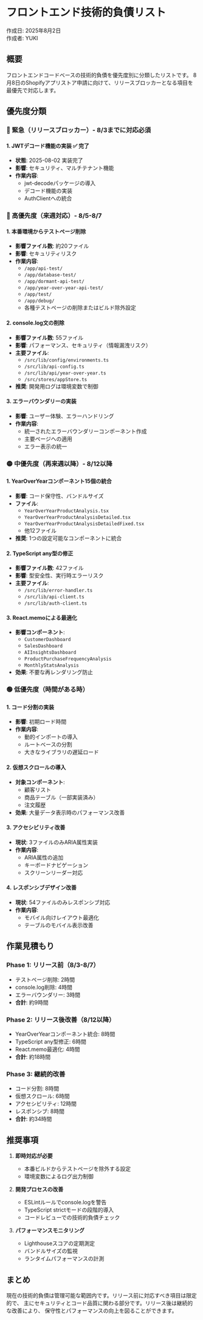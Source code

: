 # フロントエンド技術的負債リスト

作成日: 2025年8月2日  
作成者: YUKI

## 概要

フロントエンドコードベースの技術的負債を優先度別に分類したリストです。
8月8日のShopifyアプリストア申請に向けて、リリースブロッカーとなる項目を最優先で対応します。

## 優先度分類

### 🚨 緊急（リリースブロッカー）- 8/3までに対応必須

#### 1. JWTデコード機能の実装 ✅ 完了
- **状態**: 2025-08-02 実装完了
- **影響**: セキュリティ、マルチテナント機能
- **作業内容**: 
  - jwt-decodeパッケージの導入
  - デコード機能の実装
  - AuthClientへの統合

### 🔴 高優先度（来週対応）- 8/5-8/7

#### 1. 本番環境からテストページ削除
- **影響ファイル数**: 約20ファイル
- **影響**: セキュリティリスク
- **作業内容**:
  - `/app/api-test/`
  - `/app/database-test/`
  - `/app/dormant-api-test/`
  - `/app/year-over-year-api-test/`
  - `/app/test/`
  - `/app/debug/`
  - 各種テストページの削除またはビルド除外設定

#### 2. console.log文の削除
- **影響ファイル数**: 55ファイル
- **影響**: パフォーマンス、セキュリティ（情報漏洩リスク）
- **主要ファイル**:
  - `/src/lib/config/environments.ts`
  - `/src/lib/api-config.ts`
  - `/src/lib/api/year-over-year.ts`
  - `/src/stores/appStore.ts`
- **推奨**: 開発用ログは環境変数で制御

#### 3. エラーバウンダリーの実装
- **影響**: ユーザー体験、エラーハンドリング
- **作業内容**:
  - 統一されたエラーバウンダリーコンポーネント作成
  - 主要ページへの適用
  - エラー表示の統一

### 🟡 中優先度（再来週以降）- 8/12以降

#### 1. YearOverYearコンポーネント15個の統合
- **影響**: コード保守性、バンドルサイズ
- **ファイル**:
  - `YearOverYearProductAnalysis.tsx`
  - `YearOverYearProductAnalysisDetailed.tsx`
  - `YearOverYearProductAnalysisDetailedFixed.tsx`
  - 他12ファイル
- **推奨**: 1つの設定可能なコンポーネントに統合

#### 2. TypeScript any型の修正
- **影響ファイル数**: 42ファイル
- **影響**: 型安全性、実行時エラーリスク
- **主要ファイル**:
  - `/src/lib/error-handler.ts`
  - `/src/lib/api-client.ts`
  - `/src/lib/auth-client.ts`

#### 3. React.memoによる最適化
- **影響コンポーネント**:
  - `CustomerDashboard`
  - `SalesDashboard`
  - `AIInsightsDashboard`
  - `ProductPurchaseFrequencyAnalysis`
  - `MonthlyStatsAnalysis`
- **効果**: 不要な再レンダリング防止

### 🟢 低優先度（時間がある時）

#### 1. コード分割の実装
- **影響**: 初期ロード時間
- **作業内容**:
  - 動的インポートの導入
  - ルートベースの分割
  - 大きなライブラリの遅延ロード

#### 2. 仮想スクロールの導入
- **対象コンポーネント**:
  - 顧客リスト
  - 商品テーブル（一部実装済み）
  - 注文履歴
- **効果**: 大量データ表示時のパフォーマンス改善

#### 3. アクセシビリティ改善
- **現状**: 3ファイルのみARIA属性実装
- **作業内容**:
  - ARIA属性の追加
  - キーボードナビゲーション
  - スクリーンリーダー対応

#### 4. レスポンシブデザイン改善
- **現状**: 54ファイルのみレスポンシブ対応
- **作業内容**:
  - モバイル向けレイアウト最適化
  - テーブルのモバイル表示改善

## 作業見積もり

### Phase 1: リリース前（8/3-8/7）
- テストページ削除: 2時間
- console.log削除: 4時間
- エラーバウンダリー: 3時間
- **合計**: 約9時間

### Phase 2: リリース後改善（8/12以降）
- YearOverYearコンポーネント統合: 8時間
- TypeScript any型修正: 6時間
- React.memo最適化: 4時間
- **合計**: 約18時間

### Phase 3: 継続的改善
- コード分割: 8時間
- 仮想スクロール: 6時間
- アクセシビリティ: 12時間
- レスポンシブ: 8時間
- **合計**: 約34時間

## 推奨事項

1. **即時対応が必要**
   - 本番ビルドからテストページを除外する設定
   - 環境変数によるログ出力制御

2. **開発プロセスの改善**
   - ESLintルールでconsole.logを警告
   - TypeScript strictモードの段階的導入
   - コードレビューでの技術的負債チェック

3. **パフォーマンスモニタリング**
   - Lighthouseスコアの定期測定
   - バンドルサイズの監視
   - ランタイムパフォーマンスの計測

## まとめ

現在の技術的負債は管理可能な範囲内です。リリース前に対応すべき項目は限定的で、
主にセキュリティとコード品質に関わる部分です。リリース後は継続的な改善により、
保守性とパフォーマンスの向上を図ることができます。
